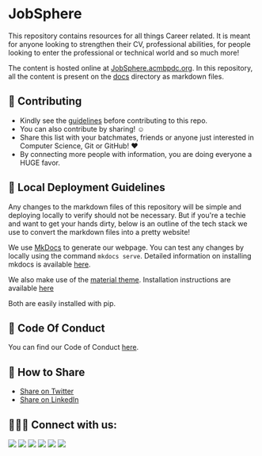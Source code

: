 # JobSphere

This repository contains resources for all things Career related. It is meant for anyone looking to strengthen their CV, professional abilities, for people looking to enter the professional or technical world and so much more!

The content is hosted online at [JobSphere.acmbpdc.org](https://jobsphere.acmbpdc.org). In this repository, all the content is present on the [docs](docs/) directory as markdown files.


## 📝 Contributing

* Kindly see the [guidelines](CONTRIBUTING.md) before contributing to this repo.
* You can also contribute by sharing! :relaxed:
* Share this list with your batchmates, friends or anyone just interested in Computer Science, Git or GitHub! :hearts:
* By connecting more people with information, you are doing everyone a HUGE favor.

## 🚀 Local Deployment Guidelines

Any changes to the markdown files of this repository will be simple and deploying locally to verify should not be necessary. But if you're a techie and want to get your hands dirty, below is an outline of the tech stack we use to convert the markdown files into a pretty website!

We use [MkDocs](https://www.mkdocs.org/) to generate our webpage. You can test any changes by locally using the command `mkdocs serve`. Detailed information on installing mkdocs is available [here](https://www.mkdocs.org/getting-started/).

We also make use of the [material theme](https://squidfunk.github.io/mkdocs-material/). Installation instructions are available [here](https://squidfunk.github.io/mkdocs-material/getting-started/)

Both are easily installed with pip. 

## 🔐 Code Of Conduct 

You can find our Code of Conduct [here](https://github.com/acmbpdc/.github/blob/main/CODE_OF_CONDUCT.md).

## 🤝 How to Share

+ [Share on Twitter](http://twitter.com/intent/tweet?text=https://github.com/acmbpdc)
+ [Share on LinkedIn](http://www.linkedin.com/shareArticle?mini=true&url=https://github.com/acmbpdc&summary=&source=)

## 🧑‍🤝‍🧑 Connect with us:

<a href="https://github.com/acmbpdc"><img src="https://img.shields.io/badge/ACMBPDC-171515?style=for-the-badge&logo=github&logoColor=white"></a> <a href="https://acmbpdc.org"><img src="https://img.shields.io/badge/ACMBPDC-0092CF?style=for-the-badge&logo=acm&logoColor=white"></a> <a href="https://instagram.com/acmbpdc"><img src="https://img.shields.io/badge/ACMBPDC-E4405F?style=for-the-badge&logo=instagram&logoColor=white"></a> <a href="https://discord.gg/DYQdxquYwP"><img src="https://img.shields.io/badge/ACMBPDC-5865F2?style=for-the-badge&logo=discord&logoColor=white"></a> <a href="https://facebook.com/acmbpdc"><img src="https://img.shields.io/badge/ACMBPDC-1877F2?style=for-the-badge&logo=facebook&logoColor=white"></a> <a href="https://twitter.com/acmbpdc"><img src="https://img.shields.io/badge/ACMBPDC-1DA1F2?style=for-the-badge&logo=twitter&logoColor=white"></a>
